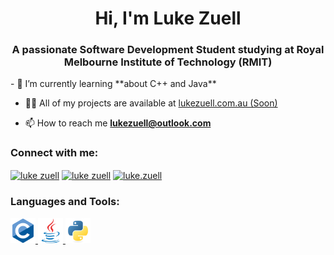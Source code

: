 <h1 align="center">Hi, I'm Luke Zuell</h1>
<h3 align="center">A passionate Software Development Student studying at Royal Melbourne Institute of Technology (RMIT)</h3>
<meta name="google-site-verification" content="cCVdpVp9ZLFZiOOctnDoUoJ_VKI_iTXhQ0juOZhhb_I" />
- 🌱 I’m currently learning **about C++ and Java**

- 👨‍💻 All of my projects are available at [lukezuell.com.au (Soon)](lukezuell.com.au (Soon))

- 📫 How to reach me **lukezuell@outlook.com**

<h3 align="left">Connect with me:</h3>
<p align="left">
<a href="https://www.linkedin.com/in/luke-zuell/" target="blank"><img align="center" src="https://raw.githubusercontent.com/rahuldkjain/github-profile-readme-generator/master/src/images/icons/Social/linked-in-alt.svg" alt="luke zuell" height="30" width="40" /></a>
<a href="https://www.facebook.com/profile.php?id=100009944231718" target="blank"><img align="center" src="https://raw.githubusercontent.com/rahuldkjain/github-profile-readme-generator/master/src/images/icons/Social/facebook.svg" alt="luke zuell" height="30" width="40" /></a>
<a href="https://instagram.com/luke.zuell" target="blank"><img align="center" src="https://raw.githubusercontent.com/rahuldkjain/github-profile-readme-generator/master/src/images/icons/Social/instagram.svg" alt="luke.zuell" height="30" width="40" /></a>
</p>

<h3 align="left">Languages and Tools:</h3>
<p align="left"> <a href="https://www.cprogramming.com/" target="_blank" rel="noreferrer"> <img src="https://raw.githubusercontent.com/devicons/devicon/master/icons/c/c-original.svg" alt="c" width="40" height="40"/> </a> <a href="https://www.java.com" target="_blank" rel="noreferrer"> <img src="https://raw.githubusercontent.com/devicons/devicon/master/icons/java/java-original.svg" alt="java" width="40" height="40"/> </a> <a href="https://www.python.org" target="_blank" rel="noreferrer"> <img src="https://raw.githubusercontent.com/devicons/devicon/master/icons/python/python-original.svg" alt="python" width="40" height="40"/> </a> </p>
